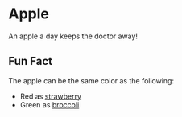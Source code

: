 # Apple

An apple a day keeps the doctor away!

## Fun Fact

The apple can be the same color as the following:
- Red as [strawberry](fruits:strawberry.md)
- Green as [broccoli](vegetables:broccoli.md)

